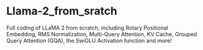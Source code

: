 # Llama-2_from_sratch
Full coding of LLaMA 2 from scratch, including Rotary Positional Embedding, RMS Normalization, Multi-Query Attention, KV Cache, Grouped Query Attention (GQA), the SwiGLU Activation function and more!
